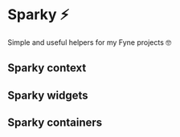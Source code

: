 # Sparky ⚡️

Simple and useful helpers for my Fyne projects 🤓

## Sparky context

## Sparky widgets

## Sparky containers
